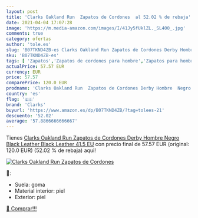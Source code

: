 ```yaml
---
layout: post
title: 'Clarks Oakland Run  Zapatos de Cordones  al 52.02 % de rebaja'
date: 2021-04-04 17:07:28
image: 'https://m.media-amazon.com/images/I/41Jy5fUklZL._SL400_.jpg'
comments: true
category: ofertas
author: 'tole.es'
slug: 'B07TKND4ZB-es Clarks Oakland Run Zapatos de Cordones Derby Hombre Negro...'
sku: 'B07TKND4ZB-es'
tags: [ 'Zapatos','Zapatos de cordones para hombre','Zapatos para hombre','Zapatos y complementos','clarks','zapatos', ]
actualPrice: 57.57 EUR
currency: EUR
price: 57.57
comparePrice: 120.0 EUR
prodname: 'Clarks Oakland Run  Zapatos de Cordones Derby Hombre  Negro  Black Leather Black Leather   41.5 EU'
country: 'es'
flag: '🇪🇸'
brand: 'Clarks'
buyurl: 'https://www.amazon.es/dp/B07TKND4ZB/?tag=tolees-21'
descuento: '52.02'
average: '57.8866666666667'
---
```


Tienes [Clarks Oakland Run  Zapatos de Cordones Derby Hombre  Negro  Black Leather Black Leather   41.5 EU](https://www.amazon.es/dp/B07TKND4ZB/?tag=tolees-21) con precio final de  57.57 EUR (original: 120.0 EUR) (52.02 %  de rebaja) aqui!

[![Clarks Oakland Run  Zapatos de Cordones ](https://m.media-amazon.com/images/I/41Jy5fUklZL._SL400_.jpg)](https://www.amazon.es/dp/B07TKND4ZB/?tag=tolees-21)

🔎:

- Suela: goma
- Material interior: piel
- Exterior: piel

[🛒 Comprar!!!](https://www.amazon.es/dp/B07TKND4ZB/?tag=tolees-21)
